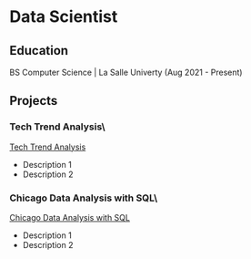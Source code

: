 # Data Scientist

## Education
BS Computer Science | La Salle Univerty (Aug 2021 - Present)

## Projects
### **Tech Trend Analysis**\
[Tech Trend Analysis](https://github.com/rjacaac211/Tech-Trend-Analysis)
- Description 1
- Description 2

### **Chicago Data Analysis with SQL**\
[Chicago Data Analysis with SQL](https://github.com/rjacaac211/Chicago-Data-Analysis-with-SQL.git)
- Description 1
- Description 2
